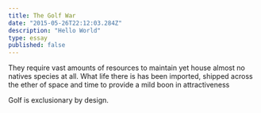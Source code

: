 ```yaml
---
title: The Golf War
date: "2015-05-26T22:12:03.284Z"
description: "Hello World"
type: essay
published: false
---
```



They require vast amounts of resources to maintain yet house almost no natives species at all. What life there is has been imported, shipped across the ether of space and time to provide a mild boon in attractiveness 



Golf is exclusionary by design.